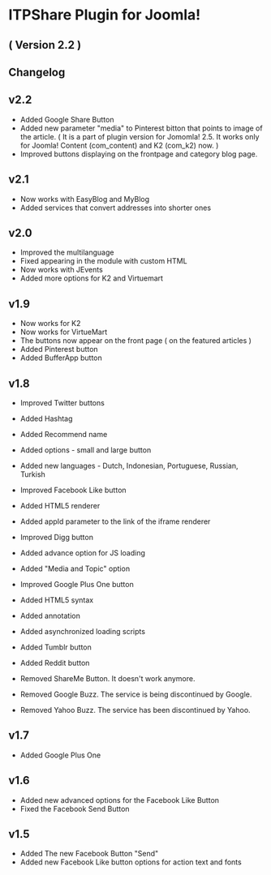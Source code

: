 ITPShare Plugin for Joomla! 
==========================
( Version 2.2 )
--------------------------



Changelog
---------

v2.2
----
* Added Google Share Button
* Added new parameter "media" to Pinterest bitton that points to image of the article. 
( It is a part of plugin version for Jomomla! 2.5. It works only for Joomla! Content (com_content) and K2 (com_k2) now. )
* Improved buttons displaying on the frontpage and category blog page. 

v2.1
----
* Now works with EasyBlog and MyBlog
* Added services that convert addresses into shorter ones

v2.0
-----
* Improved the multilanguage
* Fixed appearing in the module with custom HTML  
* Now works with JEvents
* Added more options for K2 and Virtuemart

v1.9
-----
* Now works for K2
* Now works for VirtueMart
* The buttons now appear on the front page ( on the featured articles )
* Added Pinterest button
* Added BufferApp button

v1.8
-----
* Improved Twitter buttons
 * Added Hashtag
 * Added Recommend name
 * Added options - small and large button
 * Added new languages - Dutch, Indonesian, Portuguese, Russian, Turkish

* Improved Facebook Like button
 * Added HTML5 renderer
 * Added appId parameter to the link of the iframe renderer
 
* Improved Digg button
 * Added advance option for JS loading
 * Added "Media and Topic" option
 
* Improved Google Plus One button
 * Added HTML5 syntax 
 * Added annotation
 * Added asynchronized loading scripts
  
* Added Tumblr button
* Added Reddit button

* Removed ShareMe Button. It doesn't work anymore.
* Removed Google Buzz. The service is being discontinued by Google.
* Removed Yahoo Buzz. The service has been discontinued by Yahoo.

v1.7
-----
* Added Google Plus One

v1.6
-----
* Added new advanced options for the Facebook Like Button
* Fixed the Facebook Send Button

v1.5
-----
* Added The new Facebook Button "Send"
* Added new Facebook Like button options for action text and fonts